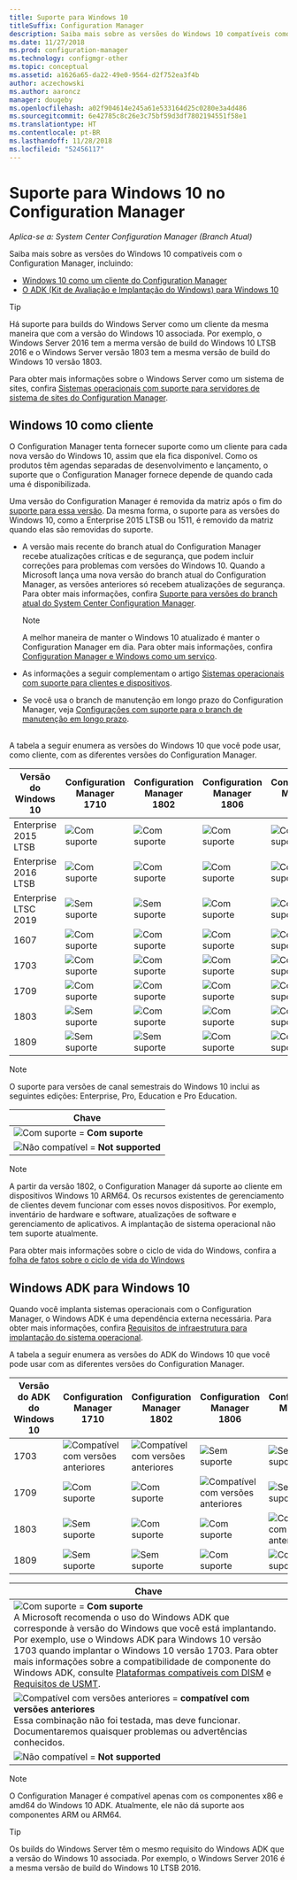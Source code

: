 ```yaml
---
title: Suporte para Windows 10
titleSuffix: Configuration Manager
description: Saiba mais sobre as versões do Windows 10 compatíveis como clientes ou para implantação de sistema operacional com o System Center Configuration Manager
ms.date: 11/27/2018
ms.prod: configuration-manager
ms.technology: configmgr-other
ms.topic: conceptual
ms.assetid: a1626a65-da22-49e0-9564-d2f752ea3f4b
author: aczechowski
ms.author: aaroncz
manager: dougeby
ms.openlocfilehash: a02f904614e245a61e533164d25c0280e3a4d486
ms.sourcegitcommit: 6e42785c8c26e3c75bf59d3df7802194551f58e1
ms.translationtype: HT
ms.contentlocale: pt-BR
ms.lasthandoff: 11/28/2018
ms.locfileid: "52456117"
---
```

# <a name="support-for-windows-10-in-configuration-manager"></a>Suporte para Windows 10 no Configuration Manager  

*Aplica-se a: System Center Configuration Manager (Branch Atual)*


Saiba mais sobre as versões do Windows 10 compatíveis com o Configuration Manager, incluindo:
 -  [Windows 10 como um cliente do Configuration Manager](#windows-10-as-a-client)
 -  [O ADK (Kit de Avaliação e Implantação do Windows) para Windows 10](#windows-10-adk)

> [!Tip]
> Há suporte para builds do Windows Server como um cliente da mesma maneira que com a versão do Windows 10 associada. Por exemplo, o Windows Server 2016 tem a merma versão de build do Windows 10 LTSB 2016 e o Windows Server versão 1803 tem a mesma versão de build do Windows 10 versão 1803.
> 
> Para obter mais informações sobre o Windows Server como um sistema de sites, confira [Sistemas operacionais com suporte para servidores de sistema de sites do Configuration Manager](/sccm/core/plan-design/configs/supported-operating-systems-for-site-system-servers#the-server-core-installation-of-windows-server-version-1803).



## <a name="windows-10-as-a-client"></a>Windows 10 como cliente

O Configuration Manager tenta fornecer suporte como um cliente para cada nova versão do Windows 10, assim que ela fica disponível. Como os produtos têm agendas separadas de desenvolvimento e lançamento, o suporte que o Configuration Manager fornece depende de quando cada uma é disponibilizada.

Uma versão do Configuration Manager é removida da matriz após o fim do [suporte para essa versão](/sccm/core/servers/manage/current-branch-versions-supported). Da mesma forma, o suporte para as versões do Windows 10, como a Enterprise 2015 LTSB ou 1511, é removido da matriz quando elas são removidas do suporte.

-   A versão mais recente do branch atual do Configuration Manager recebe atualizações críticas e de segurança, que podem incluir correções para problemas com versões do Windows 10. Quando a Microsoft lança uma nova versão do branch atual do Configuration Manager, as versões anteriores só recebem atualizações de segurança. Para obter mais informações, confira [Suporte para versões do branch atual do System Center Configuration Manager](/sccm/core/servers/manage/current-branch-versions-supported).  

    > [!Note]  
    > A melhor maneira de manter o Windows 10 atualizado é manter o Configuration Manager em dia. Para obter mais informações, confira [Configuration Manager e Windows como um serviço](/sccm/core/understand/configuration-manager-and-windows-as-service).  

-   As informações a seguir complementam o artigo [Sistemas operacionais com suporte para clientes e dispositivos](/sccm/core/plan-design/configs/supported-operating-systems-for-clients-and-devices).  

-   Se você usa o branch de manutenção em longo prazo do Configuration Manager, veja [Configurações com suporte para o branch de manutenção em longo prazo](/sccm/core/understand/supported-configurations-for-ltsb).  

<br/>
A tabela a seguir enumera as versões do Windows 10 que você pode usar, como cliente, com as diferentes versões do Configuration Manager.

| Versão do Windows 10 | Configuration Manager 1710 | Configuration Manager 1802 | Configuration Manager 1806 | Configuration Manager 1810 |
|---------------------|-----|-----|-----|-----|
| Enterprise 2015 LTSB <!--10/14/2025-->   | ![Com suporte](media/green_check.png) | ![Com suporte](media/green_check.png) | ![Com suporte](media/green_check.png) | ![Com suporte](media/green_check.png) |
| Enterprise 2016 LTSB <!--10/13/2026-->   | ![Com suporte](media/green_check.png) | ![Com suporte](media/green_check.png) | ![Com suporte](media/green_check.png) | ![Com suporte](media/green_check.png) |
| Enterprise LTSC 2019 <!--10/10/2028-->   | ![Sem suporte](media/Red_X.png)   | ![Sem suporte](media/Red_X.png)   | ![Com suporte](media/green_check.png) | ![Com suporte](media/green_check.png) |
| 1607   <!--04/09/2019-->   | ![Com suporte](media/green_check.png) | ![Com suporte](media/green_check.png) | ![Com suporte](media/green_check.png) | ![Com suporte](media/green_check.png) |
| 1703   <!--10/08/2019-->   | ![Com suporte](media/green_check.png) | ![Com suporte](media/green_check.png) | ![Com suporte](media/green_check.png) | ![Com suporte](media/green_check.png) |
| 1709   <!--04/14/2020-->   | ![Com suporte](media/green_check.png) | ![Com suporte](media/green_check.png) | ![Com suporte](media/green_check.png) | ![Com suporte](media/green_check.png) |
| 1803   <!--11/10/2020-->   | ![Sem suporte](media/Red_X.png) | ![Com suporte](media/green_check.png) | ![Com suporte](media/green_check.png) | ![Com suporte](media/green_check.png) |
| 1809   <!--04/12/2021?-->   | ![Sem suporte](media/Red_X.png) | ![Sem suporte](media/Red_X.png) | ![Com suporte](media/green_check.png) | ![Com suporte](media/green_check.png) |

<!-- lifecycle reference: https://support.microsoft.com/help/13853/windows-lifecycle-fact-sheet -->

> [!Note]  
> O suporte para versões de canal semestrais do Windows 10 inclui as seguintes edições: Enterprise, Pro, Education e Pro Education.   

| Chave |
|--|
| ![Com suporte](media/green_check.png) = **Com suporte**  |
| ![Não compatível](media/Red_X.png) = **Not supported** |

 > [!NOTE]  
 > A partir da versão 1802, o Configuration Manager dá suporte ao cliente em dispositivos Windows 10 ARM64. Os recursos existentes de gerenciamento de clientes devem funcionar com esses novos dispositivos. Por exemplo, inventário de hardware e software, atualizações de software e gerenciamento de aplicativos. A implantação de sistema operacional não tem suporte atualmente. <!-- 1353704 --> 

Para obter mais informações sobre o ciclo de vida do Windows, confira a [folha de fatos sobre o ciclo de vida do Windows](https://support.microsoft.com/help/13853/windows-lifecycle-fact-sheet)



## <a name="windows-10-adk"></a>Windows ADK para Windows 10

Quando você implanta sistemas operacionais com o Configuration Manager, o Windows ADK é uma dependência externa necessária. Para obter mais informações, confira [Requisitos de infraestrutura para implantação do sistema operacional](/sccm/osd/plan-design/infrastructure-requirements-for-operating-system-deployment#windows-adk-for-windows-10).

A tabela a seguir enumera as versões do ADK do Windows 10 que você pode usar com as diferentes versões do Configuration Manager.

| Versão do ADK do Windows 10  | Configuration Manager 1710 | Configuration Manager 1802 | Configuration Manager 1806 | Configuration Manager 1810 |
|--------------------|-----|-----|-----|-----|
| 1703  | ![Compatível com versões anteriores](media/blue_compat.png) | ![Compatível com versões anteriores](media/blue_compat.png) | ![Sem suporte](media/Red_X.png) | ![Sem suporte](media/Red_X.png) |
| 1709  | ![Com suporte](media/green_check.png) | ![Com suporte](media/green_check.png) | ![Compatível com versões anteriores](media/blue_compat.png) | ![Sem suporte](media/Red_X.png)   |
| 1803  | ![Sem suporte](media/Red_X.png) | ![Com suporte](media/green_check.png) | ![Com suporte](media/green_check.png) | ![Compatível com versões anteriores](media/blue_compat.png) |
| 1809  | ![Sem suporte](media/Red_X.png) | ![Sem suporte](media/Red_X.png) | ![Com suporte](media/green_check.png) | ![Com suporte](media/green_check.png) |

|Chave|
|--|
| ![Com suporte](media/green_check.png) = **Com suporte** <br/> A Microsoft recomenda o uso do Windows ADK que corresponde à versão do Windows que você está implantando. Por exemplo, use o Windows ADK para Windows 10 versão 1703 quando implantar o Windows 10 versão 1703. Para obter mais informações sobre a compatibilidade de componente do Windows ADK, consulte [Plataformas compatíveis com DISM](https://docs.microsoft.com/windows-hardware/manufacture/desktop/dism-supported-platforms) e [Requisitos de USMT](https://docs.microsoft.com/windows/deployment/usmt/usmt-requirements#bkmk-1). |
| ![Compatível com versões anteriores](media/blue_compat.png)  = **compatível com versões anteriores** <br/> Essa combinação não foi testada, mas deve funcionar. Documentaremos quaisquer problemas ou advertências conhecidos. |
| ![Não compatível](media/Red_X.png) = **Not supported** |

 > [!Note]  
 > O Configuration Manager é compatível apenas com os componentes x86 e amd64 do Windows 10 ADK. Atualmente, ele não dá suporte aos componentes ARM ou ARM64. 

> [!Tip]
> Os builds do Windows Server têm o mesmo requisito do Windows ADK que a versão do Windows 10 associada. Por exemplo, o Windows Server 2016 é a mesma versão de build do Windows 10 LTSB 2016.
